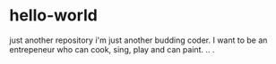 # hello-world
just another repository
i'm just another budding coder. I want to be an entrepeneur who can cook, sing, play and can paint.
.. 
. 
